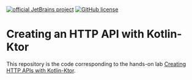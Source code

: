 [![official JetBrains project](https://jb.gg/badges/official.svg)](https://confluence.jetbrains.com/display/ALL/JetBrains+on+GitHub)
[![GitHub license](https://img.shields.io/badge/license-Apache%20License%202.0-blue.svg?style=flat)](https://www.apache.org/licenses/LICENSE-2.0)


# Creating an HTTP API with Kotlin-Ktor

This repository is the code corresponding to the hands-on lab [Creating HTTP APIs with Kotlin-Ktor](https://ktor.io/docs/creating-http-apis.html). 
